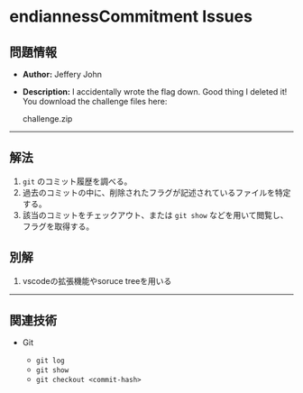 # endiannessCommitment Issues

## 問題情報

* **Author:** Jeffery John
* **Description:**
    I accidentally wrote the flag down. Good thing I deleted it! You download the challenge files here:

    challenge.zip

---

## 解法

1. `git` のコミット履歴を調べる。
2. 過去のコミットの中に、削除されたフラグが記述されているファイルを特定する。
3. 該当のコミットをチェックアウト、または `git show` などを用いて閲覧し、フラグを取得する。

## 別解

1. vscodeの拡張機能やsoruce treeを用いる

---

## 関連技術

* Git

  * `git log`
  * `git show`
  * `git checkout <commit-hash>`
